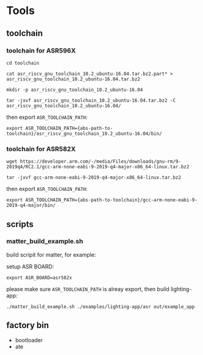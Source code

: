 # Tools

## toolchain

### toolchain for ASR596X
```
cd toolchain
```
```
cat asr_riscv_gnu_toolchain_10.2_ubuntu-16.04.tar.bz2.part* > asr_riscv_gnu_toolchain_10.2_ubuntu-16.04.tar.bz2
```
```
mkdir -p asr_riscv_gnu_toolchain_10.2_ubuntu-16.04
```
```
tar -jxvf asr_riscv_gnu_toolchain_10.2_ubuntu-16.04.tar.bz2 -C asr_riscv_gnu_toolchain_10.2_ubuntu-16.04/
```
then export `ASR_TOOLCHAIN_PATH`:
```
export ASR_TOOLCHAIN_PATH={abs-path-to-toolchain}/asr_riscv_gnu_toolchain_10.2_ubuntu-16.04/bin/
```

### toolchain for ASR582X
```
wget https://developer.arm.com/-/media/Files/downloads/gnu-rm/9-2019q4/RC2.1/gcc-arm-none-eabi-9-2019-q4-major-x86_64-linux.tar.bz2
```
```
tar -jxvf gcc-arm-none-eabi-9-2019-q4-major-x86_64-linux.tar.bz2
```
then export `ASR_TOOLCHAIN_PATH`:
```
export ASR_TOOLCHAIN_PATH={abs-path-to-toolchain}/gcc-arm-none-eabi-9-2019-q4-major/bin/
```

## scripts

### matter_build_example.sh
build scripit for matter, for example:

setup ASR BOARD:
```
export ASR_BOARD=asr582x
```
please make sure `ASR_TOOLCHAIN_PATH` is alreay export, then build lighting-app:
```
./matter_build_example.sh ./examples/lighting-app/asr out/example_app
```

## factory bin

 - bootloader
 - ate